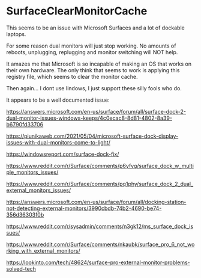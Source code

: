 # SurfaceClearMonitorCache

This seems to be an issue with Microsoft Surfaces and a lot of dockable laptops.

For some reason dual monitors will just stop working. No amounts of reboots, unplugging, replugging and monitor switching will NOT help.

It amazes me that Microsoft is so incapable of making an OS that works on their own hardware.  The only think that seems to work is applying this registry file, which seems to clear the monitor cache.

Then again... I dont use Iindows, I just support these silly fools who do.

It appears to be a well documented issue:

https://answers.microsoft.com/en-us/surface/forum/all/surface-dock-2-dual-monitor-issues-windows-keeps/4c0ecac8-8d81-4802-8a39-b6790fd33706

https://piunikaweb.com/2021/05/04/microsoft-surface-dock-display-issues-with-dual-monitors-come-to-light/

https://windowsreport.com/surface-dock-fix/

https://www.reddit.com/r/Surface/comments/p6yfvg/surface_dock_w_multiple_monitors_issues/

https://www.reddit.com/r/Surface/comments/pq1phy/surface_dock_2_dual_external_monitors_issues/

https://answers.microsoft.com/en-us/surface/forum/all/docking-station-not-detecting-external-monitors/3990cbdb-74b2-4690-be74-356d36303f0b

https://www.reddit.com/r/sysadmin/comments/n3gk12/ms_surface_dock_issues/

https://www.reddit.com/r/Surface/comments/nkaubk/surface_pro_6_not_working_with_external_monitors/

https://lookinto.com/tech/48624/surface-pro-external-monitor-problems-solved-tech
